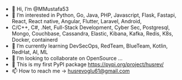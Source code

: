 - 👋 Hi, I’m @MMustafa53
- 👀 I’m interested in Python, Go, Java, PHP, Javascript, Flask, Fastapi, React, React native, Angular, Flutter, Laravel, Android,
-  C/C++, C#, .Net, Full-Stack Development, Cyber Sec, Postgresql, Mongo, Couchbase, Cassandra, Elastic, Kibana, Kafka, Redis, K8s, Docker, containerd
- 🌱 I’m currently learning DevSecOps, RedTeam, BlueTeam, Kotlin, RedHat, AI, ML
- 💞️ I’m looking to collaborate on OpenSource ...
- 🐍 This is my first PyPI package https://pypi.org/project/husrev/
- 📫 How to reach me -> husrevoglu61@gmail.com

<!---
MMustafa53/MMustafa53 is a ✨ special ✨ repository because its `README.md` (this file) appears on your GitHub profile.
You can click the Preview link to take a look at your changes.
--->
